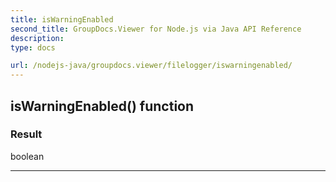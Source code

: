 ```yaml
---
title: isWarningEnabled
second_title: GroupDocs.Viewer for Node.js via Java API Reference
description: 
type: docs

url: /nodejs-java/groupdocs.viewer/filelogger/iswarningenabled/
---
```


## isWarningEnabled()  function


### Result
boolean


---


